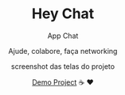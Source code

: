 <div align="center">
	<h1 align="center">  Hey Chat </h1>
	<p>App Chat</p>
	<p>Ajude, colabore, faça networking</p>
	<p> screenshot das telas do projeto </p>
<div/>

[Demo Project](https://www.youtube.com/watch?v=C8x_3ZrvSRs)
☕️ ❤️
